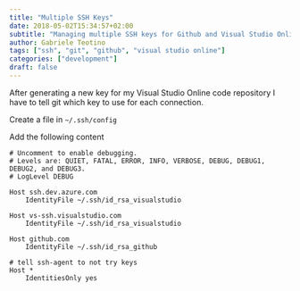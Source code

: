 ```yaml
---
title: "Multiple SSH Keys"
date: 2018-05-02T15:34:57+02:00
subtitle: "Managing multiple SSH keys for Github and Visual Studio Online"
author: Gabriele Teotino
tags: ["ssh", "git", "github", "visual studio online"]
categories: ["development"]
draft: false
---
```


After generating a new key for my Visual Studio Online code repository I have to tell git which key to use for each connection.

Create a file in `~/.ssh/config`

Add the following content
```
# Uncomment to enable debugging.
# Levels are: QUIET, FATAL, ERROR, INFO, VERBOSE, DEBUG, DEBUG1, DEBUG2, and DEBUG3.
# LogLevel DEBUG

Host ssh.dev.azure.com
    IdentityFile ~/.ssh/id_rsa_visualstudio

Host vs-ssh.visualstudio.com
    IdentityFile ~/.ssh/id_rsa_visualstudio

Host github.com
    IdentityFile ~/.ssh/id_rsa_github

# tell ssh-agent to not try keys
Host *
    IdentitiesOnly yes

```
